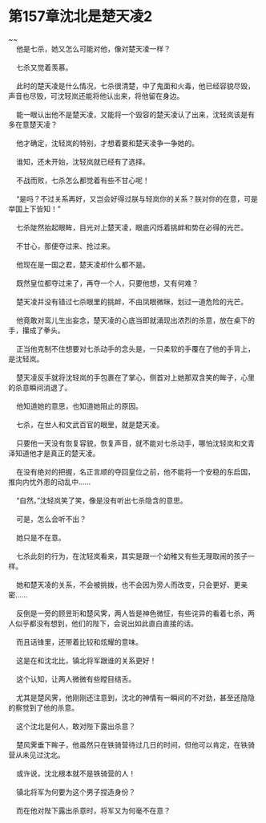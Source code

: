 # 第157章沈北是楚天凌2
~~<br>&nbsp;&nbsp;&nbsp;&nbsp;他是七杀，她又怎么可能对他，像对楚天凌一样？<br><br>&nbsp;&nbsp;&nbsp;&nbsp;七杀又觉着羡慕。<br><br>&nbsp;&nbsp;&nbsp;&nbsp;此时的楚天凌是什么情况，七杀很清楚，中了鬼面和火毒，他已经容貌尽毁，声音也尽毁，可沈轻岚还能将他认出来，将他留在身边。<br><br>&nbsp;&nbsp;&nbsp;&nbsp;能一眼认出他不是楚天凌，又能将一个毁容的楚天凌认了出来，沈轻岚该是有多在意楚天凌？<br><br>&nbsp;&nbsp;&nbsp;&nbsp;他才确定，沈轻岚的特别，才想着要和楚天凌争一争她的。<br><br>&nbsp;&nbsp;&nbsp;&nbsp;谁知，还未开始，沈轻岚就已经有了选择。<br><br>&nbsp;&nbsp;&nbsp;&nbsp;不战而败，七杀怎么都觉着有些不甘心呢！<br><br>&nbsp;&nbsp;&nbsp;&nbsp;“是吗？不过关系再好，又岂会好得过朕与轻岚你的关系？朕对你的在意，可是举国上下皆知！”<br><br>&nbsp;&nbsp;&nbsp;&nbsp;七杀陡然抬起眼眸，目光对上楚天凌，眼底闪烁着挑衅和势在必得的光芒。<br><br>&nbsp;&nbsp;&nbsp;&nbsp;不甘心，那便夺过来、抢过来。<br><br>&nbsp;&nbsp;&nbsp;&nbsp;他现在是一国之君，楚天凌却什么都不是。<br><br>&nbsp;&nbsp;&nbsp;&nbsp;既然皇位都夺过来了，再夺一个人，只要他想，又有何难？<br><br>&nbsp;&nbsp;&nbsp;&nbsp;楚天凌并没有错过七杀眼里的挑衅，不由凤眼微眯，划过一道危险的光芒。<br><br>&nbsp;&nbsp;&nbsp;&nbsp;他竟敢对鸾儿生出妄念，楚天凌的心底当即就涌现出浓烈的杀意，放在桌下的手，攥成了拳头。<br><br>&nbsp;&nbsp;&nbsp;&nbsp;正当他克制不住想要对七杀动手的念头是，一只柔软的手覆在了他的手背上，是沈轻岚。<br><br>&nbsp;&nbsp;&nbsp;&nbsp;楚天凌反手就将沈轻岚的手包裹在了掌心，侧首对上她那双含笑的眸子，心里的杀意瞬间消退了。<br><br>&nbsp;&nbsp;&nbsp;&nbsp;他知道她的意思，也知道她阻止的原因。<br><br>&nbsp;&nbsp;&nbsp;&nbsp;七杀，在世人和文武百官的眼里，就是楚天凌。<br><br>&nbsp;&nbsp;&nbsp;&nbsp;只要他一天没有恢复容貌，恢复声音，就不能对七杀动手，哪怕沈轻岚和文青泽知道他才是真正的楚天凌。<br><br>&nbsp;&nbsp;&nbsp;&nbsp;在没有绝对的把握，名正言顺的夺回皇位之前，他不能将一个安稳的东启国，推向内忧外患的动乱中……<br><br>&nbsp;&nbsp;&nbsp;&nbsp;“自然。”沈轻岚笑了笑，像是没有听出七杀隐含的意思。<br><br>&nbsp;&nbsp;&nbsp;&nbsp;可是，怎么会听不出？<br><br>&nbsp;&nbsp;&nbsp;&nbsp;她只是不在意。<br><br>&nbsp;&nbsp;&nbsp;&nbsp;七杀此刻的行为，在沈轻岚看来，其实是跟一个幼稚又有些无理取闹的孩子一样。<br><br>&nbsp;&nbsp;&nbsp;&nbsp;她和楚天凌的关系，不会被挑拨，也不会因为旁人而改变，只会更好、更亲密……<br><br>&nbsp;&nbsp;&nbsp;&nbsp;反倒是一旁的顾昱珩和楚风霁，两人皆是神色微怔，有些诧异的看着七杀，两人似乎都没有想到，他们的陛下，会说出如此直白直接的话。<br><br>&nbsp;&nbsp;&nbsp;&nbsp;而且话锋里，还带着比较和炫耀的意味。<br><br>&nbsp;&nbsp;&nbsp;&nbsp;这是在和沈北比，镇北将军跟谁的关系更好！<br><br>&nbsp;&nbsp;&nbsp;&nbsp;这个认知，让两人微微有些瞠目结舌。<br><br>&nbsp;&nbsp;&nbsp;&nbsp;尤其是楚风霁，他刚刚还注意到，沈北的神情有一瞬间的不对劲，甚至还隐隐的察觉到了他的杀意。<br><br>&nbsp;&nbsp;&nbsp;&nbsp;这个沈北是何人，敢对陛下露出杀意？<br><br>&nbsp;&nbsp;&nbsp;&nbsp;楚风霁垂下眸子，他虽然只在铁骑营待过几日的时间，但他可以肯定，在铁骑营从未见过沈北。<br><br>&nbsp;&nbsp;&nbsp;&nbsp;或许说，沈北根本就不是铁骑营的人！<br><br>&nbsp;&nbsp;&nbsp;&nbsp;镇北将军为何要为这个男子捏造身份？<br><br>&nbsp;&nbsp;&nbsp;&nbsp;而在他对陛下露出杀意时，将军又为何毫不在意？<br><br>
                    

<script>_fwqdsqadxfw()</script>
<div><script>_dfwf1dw();</script></div>
<div><script>_dfwf1agdw();</script></div>
                